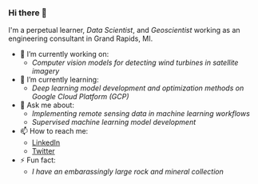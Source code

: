 ### Hi there 👋

I'm a perpetual learner, _Data Scientist_, and _Geoscientist_ working as an engineering consultant in Grand Rapids, MI.

- 🔭 I’m currently working on:
  - _Computer vision models for detecting wind turbines in satellite imagery_
- 🌱 I’m currently learning:
  - _Deep learning model development and optimization methods on Google Cloud Platform (GCP)_
- 💬 Ask me about:
  - _Implementing remote sensing data in machine learning workflows_
  - _Supervised machine learning model development_
- 📫 How to reach me:
  - [LinkedIn](https://www.linkedin.com/in/noah-vriese/)
  - [Twitter](https://twitter.com/nvriese)
- ⚡ Fun fact:
  - _I have an embarassingly large rock and mineral collection_ 

